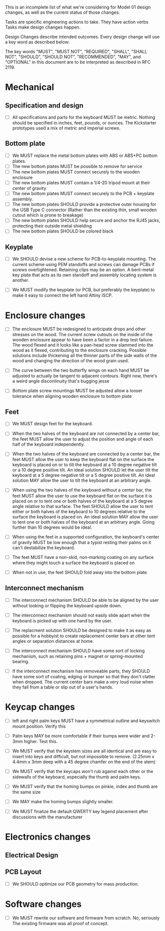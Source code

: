 This is an incomplete list of what we're considering for Model 01 design changes, as well as the current status of those changes.

Tasks are specific engineering actions to take. They have action verbs
Tasks make design changes happen.

Design Changes describe intended outcomes. Every design change will use a key word as described below:

The key words "MUST", "MUST NOT", "REQUIRED", "SHALL", "SHALL
NOT", "SHOULD", "SHOULD NOT", "RECOMMENDED",  "MAY", and
"OPTIONAL" in this document are to be interpreted as described in
RFC 2119.



# Mechanical

## Specification and design

- [ ] All specifications and parts for the keyboard MUST be metric. Nothing should be specified in inches, feet, pounds, or ounces. The Kickstarter prototypes used a mix of metric and imperial screws.

## Bottom plate

- [ ] We MUST replace the metal bottom plates with ABS or ABS+PC bottom plates.
- [ ] The new bottom plates MUST be possible to remove for service
- [ ] The new bottom plates MUST connect securely to the wooden enclosure
- [ ] The new bottom plates MUST contain a 1/4-20 tripod mount at their center of gravity
- [ ] The new bottom plates MUST connect securely to the PCB + keyplate assembly.
- [ ] The new bottom plates SHOULD provide a protective outer housing for the USB Type C connector (Rather than the existing thin, small wooden cutout which is prone to breakage)
- [ ] The new bottom plates SHOULD help secure and anchor the RJ45 jacks, protecting their outside metal shielding
- [ ] The new bottom plates SHOULD be colored black

## Keyplate

- [ ] We SHOULD devise a new scheme for PCB-to-keyplate mounting. The current scheme using PEM standoffs and screws can damage PCBs if screws overtightened. Retaining clips may be an option. A bent-metal key plate that acts as its own standoff and assembly locating system is another.

- [ ] We MUST modify the keyplate (or PCB, but preferably the keyplate) to make it easy to connect the left hand Attiny ISCP.

# Enclosure changes

- [ ] The enclosure MUST be redesigned to anticipate drops and other stresses on the wood. The current screw cutouts on the inside of the wooden enclosure appear to have been a factor in a drop test failure. The wood flexed and it looks like a pan-head screw slammed into the wood as it flexed, contributing to the enclosure cracking. Possible solutions include thickening all the thinner parts of the side walls of the wood and changing the direction of the wood grain used. 
  
- [ ] The curve between the two butterfly wings on each hand MUST be adjusted to actually be tangent to adjacent contours. Right now, there's a weird angle discontinuity that's bugging jesse

- [ ] Bottom plate screw mountings MUST be adjusted allow a looser tolerance when aligning wooden enclosure to bottom plate



## Feet

- [ ] We MUST design feet for the keyboard.

- [ ] When the two halves of the keyboard are not connected by a center bar, the feet MUST allow the user to adjust the position and angle of each half of the keyboard independently.

- [ ] When the two halves of the keyboard are connected by a center bar, the feet MUST allow the user to keep the keyboard flat on the surface the keyboard is placed on or to tilt the keyboard at a 10 degree negative tilt or a 10 degree positive tilt. An ideal solution SHOULD let the user tilt the keyboard at a 5 degree negative tilt or a 5 degree positive tilt. An ideal solution MAY allow the user to tilt the keyboard at an arbitrary angle.

- [ ] When using the two halves of the keyboard without a center bar, the feet MUST allow the user to use the keyboard flat on the surface it is placed on or to tent one or both halves of the keyboard at a 5 degree angle relative to that surface. The feet SHOULD allow the user to tent either or both halves of the keyboard to 10 degrees relative to the surface the keyboard is placed on. An ideal solution MAY allow the user to tent one or both halves of the keyboard at an arbitrary angle. Going further than 10 degrees would be ideal.

- [ ] When using the feet in a supported configuration, the keyboard's center of gravity MUST be low enough that a typist resting their palms on it can't destabilize the keyboard.

- [ ] The feet MUST have a non-skid, non-marking coating on any surface where they might touch a surface the keyboard is placed on

- [ ] When not in use, the feet SHOULD fold away into the bottom plate

## Interconnect mechanism

- [ ] The interconnect mechanism SHOULD be able to be aligned by the user without looking or flipping the keyboard upside down. 
- [ ] The interconnect mechanism should not easily slide apart when the keyboard is picked up with one hand by the user.
- [ ] The replacment solution SHOULD be designed to make it as easy as possible for a hobbyist to create replacement center bars at other tent angles or separation distances at home. 
- [ ] The interconnect mechanism SHOULD have some sort of locking mechanism, such as retaining pins + magnet or spring-mounted bearing. 
    
- [ ] If the interconnect mechanism has removeable parts, they SHOULD have some sort of coating, edging or bumper so that they don't clatter when dropped. The current center bars make a very loud noise when they fall from a table or slip out of a user's hands.

# Keycap changes

- [ ] left and right palm keys MUST have a symmetrical outline and keyswitch mount position. Verify this
- [ ] Palm keys MAY be more comfortable if their bumps were wider and 2-3mm higher. Test this.

- [ ] We MUST verify that the keystem sizes are all identical and are easy to insert into keys and difficult, but not impossible to remove. (2.25mm x 4.4mm x 3mm deep with a 45 degree chamfer on the end of the stem)

- [ ] We MUST verify that the keycaps won't rub against each other or the sidewalls of the keyboard, especially the thumb and palm keys.  

- [ ] We MUST verify that the homing bumps on pinkie, index and thumb are the same size

- [ ] We MAY make the homing bumps slightly smaller.

- [ ] We MUST finalize the default QWERTY key legend placement after discussions with the manufacturer
  

# Electronics changes

## Electrical Design

## PCB Layout

- [ ] We SHOULD optimize our PCB geometry for mass production.

# Software changes

- [ ] We MUST rewrite our software and firmware from scratch. No, seriously The existing firmware was all proof of concept.

